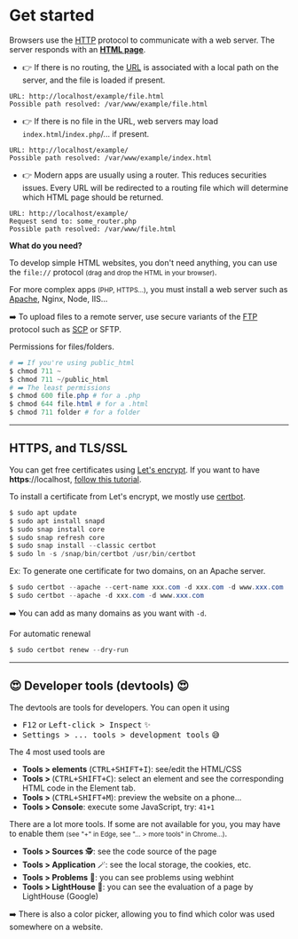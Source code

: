 # Get started

<div class="row row-cols-lg-2"><div>

Browsers use the [HTTP](/operating-systems/networking/protocols/http.md) protocol to communicate with a web server. The server responds with an **[HTML page](../html/index.md)**.

* 👉 If there is no routing, the [URL](random/url.md) is associated with a local path on the server, and the file is loaded if present.

```text!
URL: http://localhost/example/file.html
Possible path resolved: /var/www/example/file.html
```

* 👉 If there is no file in the URL, web servers may load `index.html`/`index.php`/... if present.

```text!
URL: http://localhost/example/
Possible path resolved: /var/www/example/index.html
```

* 👉 Modern apps are usually using a router. This reduces securities issues. Every URL will be redirected to a routing file which will determine which HTML page should be returned.

```text!
URL: http://localhost/example/
Request send to: some_router.php 
Possible path resolved: /var/www/file.html
```

</div><div>

**What do you need?**

To develop simple HTML websites, you don't need anything, you can use the `file://` protocol <small>(drag and drop the HTML in your browser)</small>.

For more complex apps <small>(PHP, HTTPS...)</small>, you must install a web server such as [Apache](/operating-systems/cloud/webservers/apache/index.md), Nginx, Node, IIS...

➡️ To upload files to a remote server, use secure variants of the [FTP](/operating-systems/networking/protocols/ftp.md) protocol such as [SCP](/operating-systems/networking/protocols/scp.md) or SFTP.

Permissions for files/folders.

```powershell
# ➡️ If you're using public_html
$ chmod 711 ~
$ chmod 711 ~/public_html
# ➡️ The least permissions
$ chmod 600 file.php # for a .php
$ chmod 644 file.html # for a .html
$ chmod 711 folder # for a folder
```
</div></div>

<hr class="sep-both">

## HTTPS, and TLS/SSL

<div class="row row-cols-lg-2"><div>

You can get free certificates using [Let's encrypt](https://letsencrypt.org/). If you want to have **https**://localhost, [follow this tutorial](https://web.dev/how-to-use-local-https/).

To install a certificate from Let's encrypt, we mostly use [certbot](https://certbot.eff.org/).

```powershell
$ sudo apt update
$ sudo apt install snapd
$ sudo snap install core
$ sudo snap refresh core
$ sudo snap install --classic certbot
$ sudo ln -s /snap/bin/certbot /usr/bin/certbot
```
</div><div>

Ex: To generate one certificate for two domains, on an Apache server.

```powershell
$ sudo certbot --apache --cert-name xxx.com -d xxx.com -d www.xxx.com
$ sudo certbot --apache -d xxx.com -d www.xxx.com
```

➡️ You can add as many domains as you want with `-d`.

For automatic renewal

```powershell
$ sudo certbot renew --dry-run
```
</div></div>

<hr class="sep-both">

## 😍 Developer tools (devtools) 😍

<div class="row row-cols-lg-2"><div>

The devtools are tools for developers. You can open it using

* <kbd>F12</kbd> or <kbd>Left-click > Inspect</kbd> ✨
* <kbd>Settings > ... tools > development tools</kbd> 😅

The 4 most used tools are

* **Tools > elements** <span class="small">(<kbd>CTRL+SHIFT+I</kbd>)</span>: see/edit the HTML/CSS
* **Tools > <i class="bi bi-box-arrow-in-up-left"></i>** <span class="small">(<kbd>CTRL+SHIFT+C</kbd>)</span>: select an element and see the corresponding HTML code in the Element tab.
* **Tools > <i class="bi bi-window"></i>** <span class="small">(<kbd>CTRL+SHIFT+M</kbd>)</span>: preview the website on a phone...
* **Tools > Console**: execute some JavaScript, try: `41+1`
</div><div>

There are a lot more tools. If some are not available for you, you may have to enable them <small>(see "+" in Edge, see "... > more tools" in Chrome...)</small>.

* **Tools > Sources** 🕵️: see the code source of the page
* **Tools > Application** 🪄: see the local storage, the cookies, etc.
* **Tools > Problems** 🧟: you can see problems using webhint
* **Tools > LightHouse** 🥇: you can see the evaluation of a page by LightHouse (Google)

➡️ There is also a color picker, allowing you to find which color was used somewhere on a website.
</div></div>